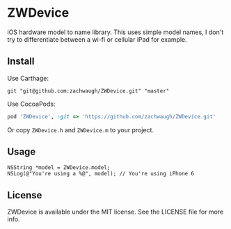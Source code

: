 # ZWDevice

iOS hardware model to name library. This uses simple model names, I don't try to differentiate between a wi-fi or cellular iPad for example.


## Install

Use Carthage:

```
git "git@github.com:zachwaugh/ZWDevice.git" "master"
```

Use CocoaPods:

```ruby
pod 'ZWDevice', :git => 'https://github.com/zachwaugh/ZWDevice.git'
```

Or copy `ZWDevice.h` and `ZWDevice.m` to your project.

## Usage

```objc
NSString *model = ZWDevice.model;
NSLog(@"You're using a %@", model); // You're using iPhone 6
```

## License

ZWDevice is available under the MIT license. See the LICENSE file for more info.

